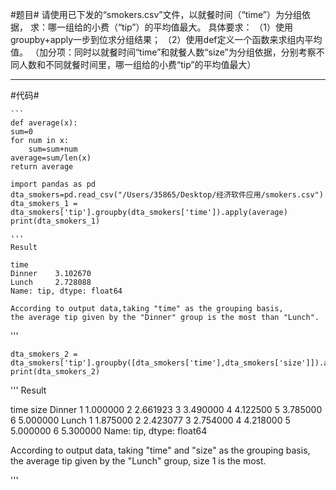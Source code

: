#题目#
请使用已下发的“smokers.csv”文件，以就餐时间（“time”）为分组依据，
求：哪一组给的小费（“tip”）的平均值最大。
具体要求：
（1）使用groupby+apply一步到位求分组结果；
（2）使用def定义一个函数来求组内平均值。
（加分项：同时以就餐时间“time”和就餐人数“size”为分组依据，分别考察不同人数和不同就餐时间里，哪一组给的小费“tip”的平均值最大）

---

#代码#

    ```
    def average(x):
    sum=0
    for num in x:
        sum=sum+num
    average=sum/len(x)
    return average
    
    import pandas as pd
    dta_smokers=pd.read_csv("/Users/35865/Desktop/经济软件应用/smokers.csv")	
    dta_smokers_1 = dta_smokers['tip'].groupby(dta_smokers['time']).apply(average)
    print(dta_smokers_1)

    '''
    Result

    time
    Dinner    3.102670
    Lunch     2.728088
    Name: tip, dtype: float64

    According to output data,taking "time" as the grouping basis, 
    the average tip given by the "Dinner" group is the most than "Lunch".

   '''

    dta_smokers_2 = dta_smokers['tip'].groupby([dta_smokers['time'],dta_smokers['size']]).apply(average)
    print(dta_smokers_2)
   '''
   Result

   time    size
   Dinner  1       1.000000
           2       2.661923
           3       3.490000
           4       4.122500
           5       3.785000
           6       5.000000
   Lunch   1       1.875000
           2       2.423077
           3       2.754000
           4       4.218000
           5       5.000000
           6       5.300000
   Name: tip, dtype: float64

   According to output data, taking "time" and "size" as the grouping basis, 
   the average tip given by the "Lunch" group, size 1 is the most.

   '''

   ```
